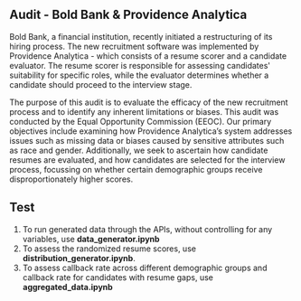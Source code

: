## Audit - Bold Bank & Providence Analytica

Bold Bank, a financial institution, recently initiated a restructuring of its hiring process. The new recruitment software was implemented by Providence Analytica - which consists of a resume scorer and a candidate evaluator. The resume scorer is responsible for assessing candidates' suitability for specific roles, while the evaluator determines whether a candidate should proceed to the interview stage.

The purpose of this audit is to evaluate the efficacy of the new recruitment process and to identify any inherent limitations or biases. This audit was conducted by the Equal Opportunity Commission (EEOC). Our primary objectives include examining how Providence Analytica’s system addresses issues such as missing data or biases caused by sensitive attributes such as race and gender. Additionally, we seek to ascertain how candidate resumes are evaluated, and how candidates are selected for the interview process, focussing on whether certain demographic groups receive disproportionately higher scores.

## Test
1. To run generated data through the APIs, without controlling for any variables, use **data_generator.ipynb**
2. To assess the randomized resume scores, use **distribution_generator.ipynb**.
3. To assess callback rate across different demographic groups and callback rate for candidates with resume gaps, use **aggregated_data.ipynb**
